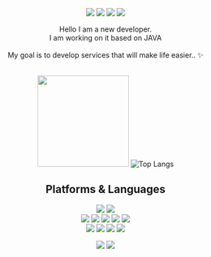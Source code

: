 <div align=center> 
  <p>
  <a href="https://velog.io/@situm26" target="_blank"><img src="https://img.shields.io/badge/Blog-DD0B78?style=flat-square&logo=GitHub%20Sponsors&logoColor=white"/></a>
  <a href="e0540@hanmail.net" target="_blank"><img src="https://img.shields.io/badge/e0540@hanmail.net-EA4335?style=flat-square&logo=Gmail&logoColor=white"/></a>
  <a href="https://www.linkedin.com/in/%EC%9D%B4-%EB%A6%AC-bb3ba022b/" target="_blank"><img src="https://img.shields.io/badge/gaeul2-0A66C2?style=flat-square&logo=Linkedin&logoColor=white"/></a>
  <a href="https://hits.seeyoufarm.com"><img src="https://hits.seeyoufarm.com/api/count/incr/badge.svg?url=https%3A%2F%2Fgithub.com%2Fgaeul2%2Fgaeul2&count_bg=%2379C83D&title_bg=%23555555&icon=django.svg&icon_color=%23E7E7E7&title=hits&edge_flat=false"/></a>
  
</p>
<p>
  Hello I am a new developer.<br/>
  I am working on it based on JAVA<br/><br/>
  My goal is to develop services that will make life easier.. ✨ <br/><br/>
</p>

  
   <img height="180em" src="https://github-readme-stats.vercel.app/api?username=gaeul2&show_icons=true&hide_border=true&&count_private=true&include_all_commits=true" />   ![Top Langs](https://github-readme-stats.vercel.app/api/top-langs/?username=gaeul2&layout=compact&hide_border=true&theme=white)
  
 
## Platforms & Languages
<p>
 <img src="https://img.shields.io/badge/java-007396?style=for-the-badge&logo=java&logoColor=white"> 
  <img src="https://img.shields.io/badge/python-3776AB?style=for-the-badge&logo=python&logoColor=white"> 
  <br>  
    <img src="https://img.shields.io/badge/html5-E34F26?style=for-the-badge&logo=html5&logoColor=white"> 
    <img src="https://img.shields.io/badge/css-1572B6?style=for-the-badge&logo=css3&logoColor=white"> 
    <img src="https://img.shields.io/badge/javascript-F7DF1E?style=for-the-badge&logo=javascript&logoColor=black"> 
    <img src="https://img.shields.io/badge/jquery-0769AD?style=for-the-badge&logo=jquery&logoColor=white">
    <img src="https://img.shields.io/badge/bootstrap-7952B3?style=for-the-badge&logo=bootstrap&logoColor=white">
  <br>
    <img src="https://img.shields.io/badge/spring-6DB33F?style=for-the-badge&logo=spring&logoColor=white"> 
    <img src="https://img.shields.io/badge/springboot-6DB33F?style=for-the-badge&logo=springboot&logoColor=white">
    <img src="https://img.shields.io/badge/django-092E20?style=for-the-badge&logo=django&logoColor=white">
    <img src="https://img.shields.io/badge/flask-000000?style=for-the-badge&logo=flask&logoColor=white">

  <br>
</p>

<p>
  <img src="https://img.shields.io/badge/github-181717?style=for-the-badge&logo=github&logoColor=white">
  <img src="https://img.shields.io/badge/git-F05032?style=for-the-badge&logo=git&logoColor=white">
</p>
</div>
</div>
